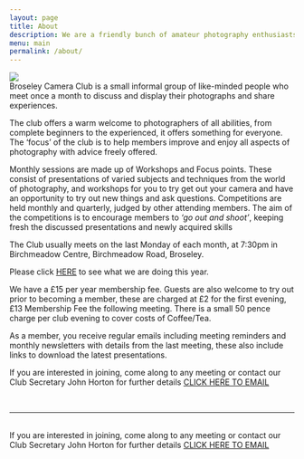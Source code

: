 ```yaml
---
layout: page
title: About
description: We are a friendly bunch of amateur photography enthusiasts, meeting once a month with a range of practical tips and helpful advice.
menu: main
permalink: /about/
---
```


<img class="col one right" src="/assets/img/prof_pic.jpg">

<br/>
Broseley Camera Club is a small informal group of like-minded people who meet once a month to discuss and display their photographs and share experiences. 

The club offers a warm welcome to photographers of all abilities, from complete beginners to the experienced, it offers something for everyone. The ‘focus’ of the club is to help members improve and enjoy all aspects of photography with advice freely offered.

Monthly sessions are made up of Workshops and Focus points. These consist of presentations of varied subjects and techniques from the world of photography, and workshops for you to try get out your camera and have an opportunity to try out new things and ask questions. Competitions are held monthly and quarterly, judged by other attending members. The aim of the competitions is to encourage members to *‘go out and shoot’*, keeping fresh the discussed presentations and newly acquired skills
  
The Club usually meets on the last Monday of each month, at 7:30pm in Birchmeadow Centre, Birchmeadow Road, Broseley. 

Please click <a href="{{ site.url }}/programme/">HERE</a> to see what we are doing this year.

We have a £15 per year membership fee. Guests are also welcome to try out prior to becoming a member, these are charged at £2 for the first evening, £13 Membership Fee the following meeting. There is a small 50 pence charge per club evening to cover costs of Coffee/Tea. 

As a member, you receive regular emails including meeting reminders and monthly newsletters with details from the last meeting, these also include links to download the latest presentations.
 
If you are interested in joining, come along to any meeting or contact our Club Secretary John Horton for further details <a href="mailto:BroseleyPhotography@gmail.com">CLICK HERE TO EMAIL</a>


<br/>
<hr/>
<br/>
<span class="contacticon center">
	<a href="mailto:BroseleyPhotography@gmail.com"><i class="fa fa-envelope-square"></i></a>
<!--<a href="https://github.com" target="_blank"><i class="fa fa-github-square"></i></a>
	<a href="https://www.linkedin.com" target="_blank"><i class="fa fa-linkedin-square"></i></a>
	<a href="http://tumblr.com" target="_blank"><i class="fa fa-tumblr-square"></i></a> -->
	<a href="https://twitter.com/BroseleyPhoto" target="_blank"><i class="fa fa-twitter-square"></i></a>
</span>

<div class="col three caption">
	If you are interested in joining, come along to any meeting or contact our Club Secretary John Horton for further details <a href="mailto:BroseleyPhotography@gmail.com">CLICK HERE TO EMAIL</a>
</div>

